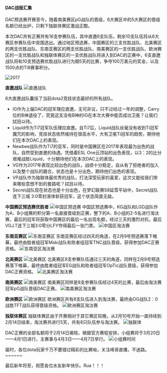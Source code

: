 #### DAC战报汇集
DAC预选赛开赛至今，随着南美赛区pG战队的晋级，6大赛区中的5大赛区的晋级名额已经出炉，只剩下独联体赛区激战正酣。

本次DAC共有正赛共有16支参赛队伍，其中直邀6支队伍，剩余10支队伍将从6大赛区参赛队伍中突围选出。通过地区预选赛，中国赛区的三支优胜战队、北美赛区的两支优胜战队、东南亚赛区的两支优胜战队、南美赛区的一支优胜战队、欧洲赛区的一支优胜战队和独联体赛区的一支优胜战队将进入到DAC的正赛中，6支直邀战队将和10支预选赛优胜战队进行为期5天的比赛，争夺100万美元的奖金，以及1500点的TI8赛事积分。

![2017](https://github.com/dengshiwei/work-summary/blob/master/dota2-news/2017.jpg)

**直邀战队**
![直邀战队](https://github.com/dengshiwei/work-summary/blob/master/dota2-news/%E7%9B%B4%E9%82%80%E9%98%9F%E4%BC%8D.png)

6大直邀战队囊括了当前dota2竞技状态最好的所有战队。
- IG作为上届DAC的冠军理应直邀，无可非议，只不过经过一年的调整，Carry位的B神退役了，究竟这支没有B神的IG在本次大赛中能否成功卫冕？让我们拭目以待。
- Liquid作为Ti7冠军队伍理应直邀。自Ti7后，Liquid战队丝毫没有收到Ti冠军魔咒的影响，竞技状态依然维持在很高水平，大有卫冕Ti冠军的趋势，期待他们在本次DAC上的表现。
- Newbee战队作为Ti7的亚军，同时是中国赛区在2017年表现最为出色的战队，自然受到直邀的待遇。凭借着ESL One云顶站的出色表现，以3：2的比分艰难战胜Liquid，十分期待他们在本次DAC上的表现。
- VG作为2017年表现比较出色的战队，战绩十分稳定，自从有了拒绝者的加入以及整个战队的磨合，状态也是十分出色，期待他们出色的表现。
- VP战队作为独联体最优秀的战队，打法深受玩家的喜爱，这次又能给我们带来哪些意想不到的套路呢？拭目以待。
- Secret战队现在状态也是十分出色，在梦幻联赛S8延雪平站中，Secret战队连下三城 3:0零封液体斩获冠军，这个状态简直无敌。

**中国赛区预选赛优胜者**
![中国区预选赛](https://github.com/dengshiwei/work-summary/blob/master/dota2-news/%E4%B8%AD%E5%9B%BD%E5%8C%BA%E9%A2%84%E9%80%89%E8%B5%9B.png)
中国区预选赛中，KG战队和LGD战队作为A、B小组赛的积分第一名直接晋级到正赛，整下的A、B小组的2-5名进行淘汰赛，最后的冠军将获取中国赛区的最后一名出现名额，经过三天的激烈对抗，最后VGJ.T连下三城3:0零分LFY夺得最后一张门票。
![中国区淘汰赛](https://github.com/dengshiwei/work-summary/blob/master/dota2-news/%E4%B8%AD%E5%9B%BD%E5%8C%BA%E6%B7%98%E6%B1%B0%E8%B5%9B.png)

**东南亚赛区**
![东南亚赛区](https://github.com/dengshiwei/work-summary/blob/master/dota2-news/%E4%B8%9C%E5%8D%97%E4%BA%9A%E8%B5%9B%E5%8C%BA.png)
东南亚赛区经过四天的角逐，在2月9号预选赛落下帷幕，最终由胜者组冠军Mski战队和败者组冠军TNC战队晋级，获得参加DAC正赛资格。
![东南亚区淘汰赛](https://github.com/dengshiwei/work-summary/blob/master/dota2-news/%E4%B8%9C%E5%8D%97%E4%BA%9A%E5%8C%BA%E6%B7%98%E6%B1%B0%E8%B5%9B.png)

**北美赛区**
![北美赛区](https://github.com/dengshiwei/work-summary/blob/master/dota2-news/%E5%8C%97%E7%BE%8E%E8%B5%9B%E5%8C%BA.png)
北美赛区8支参赛队伍通过三天的角逐，同样在2月9号预选赛落下帷幕，最终由胜者组冠军EG战队和败者组冠军OpTic战队晋级，获得参加DAC正赛资格。
![北美赛区淘汰赛](https://github.com/dengshiwei/work-summary/blob/master/dota2-news/%E5%8C%97%E7%BE%8E%E8%B5%9B%E5%8C%BA%E6%B7%98%E6%B1%B0%E8%B5%9B.png)

**南美赛区**
![南美赛区](https://github.com/dengshiwei/work-summary/blob/master/dota2-news/%E5%8D%97%E7%BE%8E%E8%B5%9B%E5%8C%BA.png)
南美赛区同样是8支参赛队伍经过4天的比赛，最后由淘汰赛冠军pG战队晋级DAC正赛。
![南美赛区淘汰赛](https://github.com/dengshiwei/work-summary/blob/master/dota2-news/%E5%8C%97%E7%BE%8E%E8%B5%9B%E5%8C%BA%E6%B7%98%E6%B1%B0%E8%B5%9B.png)

**欧洲赛区**
![欧洲赛区](https://github.com/dengshiwei/work-summary/blob/master/dota2-news/%E6%AC%A7%E6%B4%B2%E8%B5%9B%E5%8C%BA.png)
欧洲赛区共有8支队伍进入到淘汰赛，最终由OG战队2：0战胜TFT战队获得晋级资格。
![欧洲赛区淘汰赛](https://github.com/dengshiwei/work-summary/blob/master/dota2-news/%E6%AC%A7%E6%B4%B2%E8%B5%9B%E5%8C%BA%E5%B0%8F%E7%BB%84%E8%B5%9B.png)

**独联体赛区**
独联体赛区由于开赛相对于其它赛区较晚，从2月10号开始一直持续到2月14日结束，淘汰赛共进行5天，共有8只队伍参与淘汰赛。
![独联体](https://github.com/dengshiwei/work-summary/blob/master/dota2-news/%E7%8B%AC%E8%81%94%E4%BD%93.png)

DAC正赛的全部名额将于2月14日揭晓，根据官方赛程安排，小组赛将于3月20日——4月1日进行，主赛事与4月3日——4月7日举行。
![小组赛时间](https://github.com/dengshiwei/work-summary/blob/master/dota2-news/%E5%B0%8F%E7%BB%84%E8%B5%9B%E6%97%B6%E9%97%B4.png)

届时，各位dota玩家千万不要错过精彩的比赛呦，关注峰哥直播，不迷路。~~~~~~

最后新年将至，祝愿各位水友新年快乐。Rua！！！